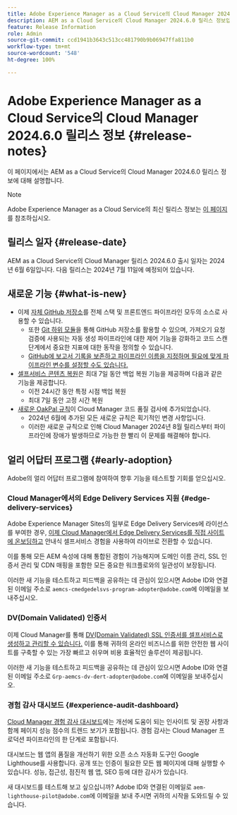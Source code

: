 ```yaml
---
title: Adobe Experience Manager as a Cloud Service의 Cloud Manager 2024.6.0 릴리스 정보
description: AEM as a Cloud Service의 Cloud Manager 2024.6.0 릴리스 정보입니다.
feature: Release Information
role: Admin
source-git-commit: ccd1941b3643c513cc481790b9b06947ffa811b0
workflow-type: tm+mt
source-wordcount: '548'
ht-degree: 100%

---
```



# Adobe Experience Manager as a Cloud Service의 Cloud Manager 2024.6.0 릴리스 정보 {#release-notes}

이 페이지에서는 AEM as a Cloud Service의 Cloud Manager 2024.6.0 릴리스 정보에 대해 설명합니다.

>[!NOTE]
>
>Adobe Experience Manager as a Cloud Service의 최신 릴리스 정보는 [이 페이지](/help/release-notes/release-notes-cloud/release-notes-current.md)를 참조하십시오.

## 릴리스 일자 {#release-date}

AEM as a Cloud Service의 Cloud Manager 릴리스 2024.6.0 출시 일자는 2024년 6월 6일입니다. 다음 릴리스는 2024년 7월 11일에 예정되어 있습니다.

## 새로운 기능 {#what-is-new}

* 이제 [자체 GitHub 저장소](/help/implementing/cloud-manager/managing-code/private-repositories.md)를 전체 스택 및 프론트엔드 파이프라인 모두의 소스로 사용할 수 있습니다.
   * 또한 [Git 하위 모듈](/help/implementing/cloud-manager/managing-code/git-submodules.md)을 통해 GitHub 저장소를 활용할 수 있으며, 가져오기 요청 검증에 사용되는 자동 생성 파이프라인에 대한 제어 기능을 강화하고 코드 스캔 단계에서 중요한 지표에 대한 동작을 정의할 수 있습니다.
   * [GitHub에 보고서 기록을 보존하고 파이프라인 이름을 지정하며 필요에 맞게 파이프라인 변수를 설정할 수도 있습니다.](/help/implementing/cloud-manager/managing-code/github-check-config.md)
* [셀프서비스 콘텐츠 복원](/help/operations/restore.md)은 최대 7일 동안 백업 복원 기능을 제공하며 다음과 같은 기능을 제공합니다.
   * 이전 24시간 동안 특정 시점 백업 복원
   * 최대 7일 동안 고정 시간 복원
* [새로운 OakPal 규칙](/help/implementing/cloud-manager/custom-code-quality-rules.md#oakpal-ui-content-package)이 Cloud Manager 코드 품질 검사에 추가되었습니다.
   * 2024년 6월에 추가된 모든 새로운 규칙은 획기적인 변경 사항입니다.
   * 이러한 새로운 규칙으로 인해 Cloud Manager 2024년 8월 릴리스부터 파이프라인에 장애가 발생하므로 가능한 한 빨리 이 문제를 해결해야 합니다.

## 얼리 어답터 프로그램 {#early-adoption}

Adobe의 얼리 어답터 프로그램에 참여하여 향후 기능을 테스트할 기회를 얻으십시오.

### Cloud Manager에서의 Edge Delivery Services 지원 {#edge-delivery-services}

Adobe Experience Manager Sites의 일부로 Edge Delivery Services에 라이선스를 부여한 경우, [이제 Cloud Manager에서 Edge Delivery Services를 직접 사이트에 온보딩하고](/help/implementing/cloud-manager/edge-delivery-services.md) 안내식 셀프서비스 경험을 사용하여 라이브로 전환할 수 있습니다.

이를 통해 모든 AEM 속성에 대해 통합된 경험이 가능해지며 도메인 이름 관리, SSL 인증서 관리 및 CDN 매핑을 포함한 모든 중요한 워크플로와의 일관성이 보장됩니다.

이러한 새 기능을 테스트하고 피드백을 공유하는 데 관심이 있으시면 Adobe ID와 연결된 이메일 주소로 `aemcs-cmedgedelsvs-program-adopter@adobe.com`에 이메일을 보내주십시오.

### DV(Domain Validated) 인증서

이제 Cloud Manager를 통해 [DV(Domain Validated) SSL 인증서를 셀프서비스로 생성하고 관리할 수 있습니다.](/help/implementing/cloud-manager/managing-ssl-certifications/domain-validated-certificates.md) 이를 통해 귀하의 온라인 비즈니스를 위한 안전한 웹 사이트를 구축할 수 있는 가장 빠르고 쉬우며 비용 효율적인 솔루션이 제공됩니다.

이러한 새 기능을 테스트하고 피드백을 공유하는 데 관심이 있으시면 Adobe ID와 연결된 이메일 주소로 `Grp-aemcs-dv-dert-adopter@adobe.com`에 이메일을 보내주십시오.

### 경험 감사 대시보드 {#experience-audit-dashboard}

[Cloud Manager 경험 감사 대시보드](/help/implementing/cloud-manager/experience-audit-dashboard.md)에는 개선에 도움이 되는 인사이트 및 권장 사항과 함께 페이지 성능 점수의 트렌드 보기가 포함됩니다. 경험 감사는 Cloud Manager 프로덕션 파이프라인의 한 단계로 포함됩니다.

대시보드는 웹 앱의 품질을 개선하기 위한 오픈 소스 자동화 도구인 Google Lighthouse를 사용합니다. 공개 또는 인증이 필요한 모든 웹 페이지에 대해 실행할 수 있습니다. 성능, 접근성, 점진적 웹 앱, SEO 등에 대한 감사가 있습니다.

새 대시보드를 테스트해 보고 싶으십니까? Adobe ID와 연결된 이메일로 `aem-lighthouse-pilot@adobe.com`에 이메일을 보내 주시면 귀하의 시작을 도와드릴 수 있습니다.
